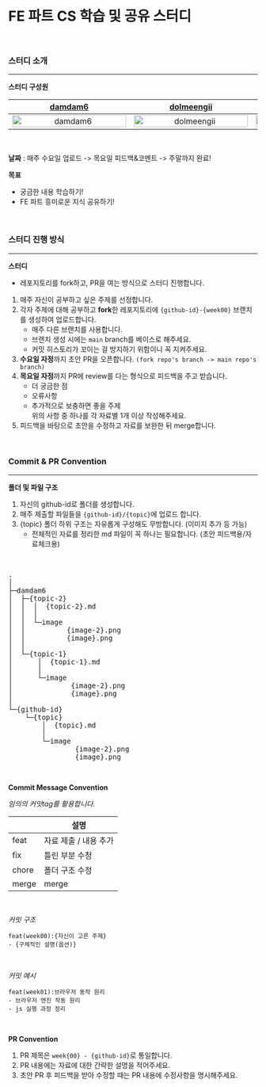 # FE 파트 CS 학습  및 공유 스터디

<br>

### 스터디 소개

---

**스터디 구성원**

| [damdam6](https://github.com/damdam6) | [dolmeengii](https://github.com/dolmeengii) | [Gardener-soul](https://github.com/Gardener-soul) | [olrlozl](https://github.com/olrlozl) | [h103906](https://github.com/h103906) |
|:---:|:---:|:---:|:---:|:---:|
| <img alt="damdam6" src="https://github.com/damdam6.png" width="230" height="100%"/> | <img alt="dolmeengii" src="https://github.com/dolmeengii.png" width="230" height="100%"/> | <img alt="Gardener-soul" src="https://github.com/Gardener-soul.png" width="230" height="100%"/> | <img alt="olrlozl" src="https://github.com/olrlozl.png" width="230" height="100%"/> | <img alt="h103906" src="https://github.com/h103906.png" width="230" height="100%"/> |


<br>

**날짜** : 매주 수요일 업로드 -> 목요일 피드백&코멘트 -> 주말까지 완료!

**목표**

- 궁금한 내용 학습하기!
- FE 파트 흥미로운 지식 공유하기!

<br>

### 스터디 진행 방식

---

**스터디**

* 레포지토리를 fork하고, PR을 여는 방식으로 스터디 진행합니다.
  
1. 매주 자신이 공부하고 싶은 주제를 선정합니다.
2. 각자 주제에 대해 공부하고 **fork**한 레포지토리에 `{github-id}-{week00}` 브랜치를 생성하여 업로드합니다.
   - 매주 다른 브랜치를 사용합니다.
   - 브랜치 생성 시에는 `main` branch를 베이스로 해주세요.
   - 커밋 히스토리가 꼬이는 걸 방지하기 위함이니 꼭 지켜주세요.
4. **수요일 자정**까지 초안 PR을 오픈합니다. `(fork repo's branch -> main repo's branch)`
5. **목요일 자정**까지 PR에 review를 다는 형식으로 피드백을 주고 받습니다.
   - 더 궁금한 점
   - 오류사항
   - 추가적으로 보충하면 좋을 주제 <br>
   위의 사항 중 하나를 각 자료별 1개 이상 작성해주세요.
6. 피드백을 바탕으로 초안을 수정하고 자료를 보완한 뒤 merge합니다.

<br>

### Commit & PR Convention

---

**폴더 및 파일 구조**

1. 자신의 github-id로 폴더를 생성합니다.
2. 매주 제출할 파일들을 `{github-id}/{topic}`에 업로드 합니다. 
3. {topic} 폴더 하위 구조는 자유롭게 구성해도 무방합니다. (이미지 추가 등 가능)
   - 전체적인 자료를 정리한 md 파일이 꼭 하나는 필요합니다. (초안 피드백용/자료체크용)

<br>



<pre>
.   
│  
├─damdam6
│  ├─{topic-2}
│  │  │  {topic-2}.md
│  │  │  
│  │  └─image
│  │          {image-2}.png
│  │          {image}.png
│  │          
│  └─{topic-1}
│      │  {topic-1}.md
│      │  
│      └─image
│              {image-2}.png
│              {image}.png
│              
└─{github-id}
    └─{topic}
        │  {topic}.md
        │  
        └─image
                {image-2}.png
                {image}.png
</pre>
                

            

<br>

**Commit Message Convention**

*임의의 커밋tag를 활용합니다.*

|             | 설명            |
| ----------- |---------------|
| feat     | 자료 제출 / 내용 추가 |
| fix      | 틀린 부분 수청      |
| chore    | 폴더 구조 수정      |
| merge    | merge         |

<br>

*커밋 구조*

```
feat(week00):{자신이 고른 주제}
- {구체적인 설명(옵션)}
```

<br>

*커밋 예시*

```
feat(week01):브라우저 동작 원리
- 브라우저 엔진 작동 원리
- js 실행 과정 정리
```

<br>

**PR Convention**

1. PR 제목은 `week{00} - {github-id}`로 통일합니다.
2. PR 내용에는 자료에 대한 간략한 설명을 적어주세요.
3. 초안 PR 후 피드백을 받아 수정할 때는 PR 내용에 수정사항을 명시해주세요.
